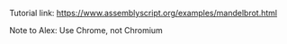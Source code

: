 Tutorial link: https://www.assemblyscript.org/examples/mandelbrot.html

Note to Alex: Use Chrome, not Chromium 

